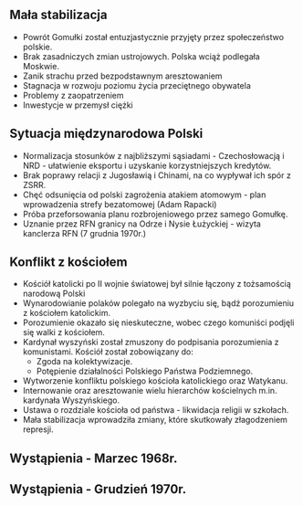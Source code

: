 ## Mała stabilizacja

- Powrót Gomułki został entuzjastycznie przyjęty przez społeczeństwo polskie.
- Brak zasadniczych zmian ustrojowych. Polska wciąż podlegała Moskwie.
- Zanik strachu przed bezpodstawnym aresztowaniem
- Stagnacja w rozwoju poziomu życia przeciętnego obywatela
- Problemy z zaopatrzeniem
- Inwestycje w przemysł ciężki

## Sytuacja międzynarodowa Polski

- Normalizacja stosunków z najbliższymi sąsiadami - Czechosłowacją i NRD - ułatwienie eksportu i uzyskanie korzystniejszych kredytów.
- Brak poprawy relacji z Jugosławią i Chinami, na co wypływał ich spór z ZSRR.
- Chęć odsunięcia od polski zagrożenia atakiem atomowym - plan wprowadzenia strefy bezatomowej (Adam Rapacki)
- Próba przeforsowania planu rozbrojeniowego przez samego Gomułkę.
- Uznanie przez RFN granicy na Odrze i Nysie Łużyckiej - wizyta kanclerza RFN (7 grudnia 1970r.)

## Konflikt z kościołem

- Kościół katolicki po II wojnie światowej był silnie łączony z tożsamością narodową Polski
- Wynarodowianie polaków polegało na wyzbyciu się, bądź porozumieniu z kościołem katolickim.
- Porozumienie okazało się nieskuteczne, wobec czego komuniści podjęli się walki z kościołem.
- Kardynał wyszyński został zmuszony do podpisania porozumienia z komunistami. Kościół został zobowiązany do:
  - Zgoda na kolektywizacje.
  - Potępienie działalności Polskiego Państwa Podziemnego.
- Wytworzenie konfliktu polskiego kościoła katolickiego oraz Watykanu.
- Internowanie oraz aresztowanie wielu hierarchów kościelnych m.in. kardynała Wyszyńskiego.
- Ustawa o rozdziale kościoła od państwa - likwidacja religii w szkołach.
- Mała stabilizacja wprowadziła zmiany, które skutkowały złagodzeniem represji.

## Wystąpienia - Marzec 1968r.

## Wystąpienia - Grudzień 1970r.
